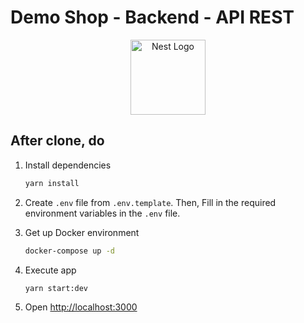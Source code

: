 # Demo Shop - Backend - API REST

<p align="center">
  <a href="http://nestjs.com/" target="blank"><img src="https://nestjs.com/img/logo-small.svg" width="120" alt="Nest Logo" /></a>
</p>

## After clone, do

1. Install dependencies

   ```sh
   yarn install
   ```

2. Create `.env` file from `.env.template`. Then, Fill in the required environment variables in the `.env` file.

3. Get up Docker environment

   ```sh
   docker-compose up -d
   ```

4. Execute app

   ```sh
   yarn start:dev
   ```

5. Open [http://localhost:3000](http://localhost:3000)

